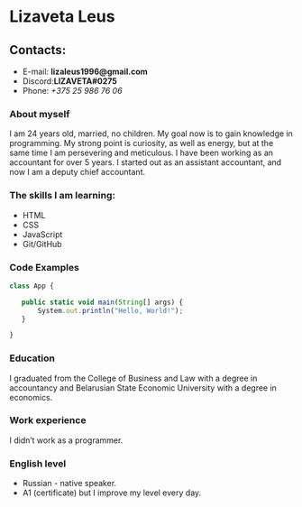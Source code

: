 # Lizaveta Leus
## Contacts:
   * E-mail: __lizaleus1996@gmail.com__
   * Discord:__LIZAVETA#0275__
   * Phone: _+375 25 986 76 06_
### About myself
I am 24 years old, married, no children. 
My goal now is to gain knowledge in programming. My strong point is curiosity, as well as energy, but at the same time I am persevering and meticulous. I have been working as an accountant for over 5 years. I started out as an assistant accountant, and now I am a deputy chief accountant.
### The skills I am learning:
   * HTML
   * CSS
   * JavaScript
   * Git/GitHub
### Code Examples
 ```javascript
 class App {

    public static void main(String[] args) {
        System.out.println("Hello, World!");
    }

 }
 ```
### Education
I graduated from the College of Business and Law with a degree in accountancy and Belarusian State Economic University with a degree in economics.
### Work experience
I didn’t work as a programmer.
### English level 
* Russian - native speaker.
* A1 (certificate) but I improve my level every day.